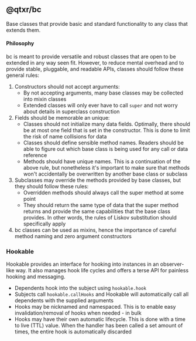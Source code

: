 ## @qtxr/bc

Base classes that provide basic and standard functionality to any class that extends them.

#### Philosophy
bc is meant to provide versatile and robust classes that are open to be extended in any way seen fit. However, to reduce mental overhead and to provide stable, pluggable, and readable APIs, classes should follow these general rules:

1. Constructors should not accept arguments:
   * By not accepting arguments, many base classes may be collected into mixin classes
   * Extended classes will only ever have to call `super` and not worry about details in superclass construction
2. Fields should be memorable an unique:
	* Classes should not initialize many data fields. Optimally, there should be at most one field that is set in the constructor. This is done to limit the risk of name collisions for data
	* Classes should define sensible method names. Readers should be able to figure out which base class is being used for any call or data reference
	* Methods should have unique names. This is a continuation of the above rule, but nonetheless it's important to make sure that methods won't accidentally be overwritten by another base class or subclass
3. Subclasses may override the methods provided by base classes, but they should follow these rules:
   * Overridden methods should always call the super method at some point
   * They should return the same type of data that the super method returns and provide the same capabilities that the base class provides. In other words, the rules of Liskov substitution should specifically apply
4. bc classes can be used as mixins, hence the importance of careful method naming and zero argument constructors

### Hookable
Hookable provides an interface for hooking into instances in an observer-like way. It also manages hook life cycles and offers a terse API for painless hooking and messaging.

* Dependents hook into the subject using `hookable.hook`
* Subjects call `hookable.callHooks` and Hookable will automatically call all dependents with the supplied arguments
* Hooks may be nicknamed and namespaced. This is to enable easy invalidation/removal of hooks when needed - in bulk
* Hooks may have their own automatic lifecycle. This is done with a time to live (TTL) value. When the handler has been called a set amount of times, the entire hook is automatically discarded